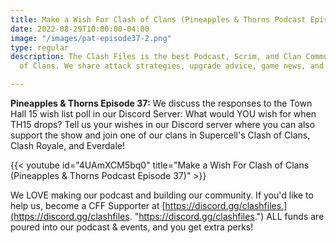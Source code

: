 ```yaml
---
title: Make a Wish For Clash of Clans (Pineapples & Thorns Podcast Episode 37)
date: 2022-08-29T10:00:00-04:00
image: "/images/pat-episode37-2.png"
type: regular
description: The Clash Files is the best Podcast, Scrim, and Clan Community in Clash
  of Clans. We share attack strategies, upgrade advice, game news, and base design.

---
```

**Pineapples & Thorns Episode 37:** We discuss the responses to the Town Hall 15 wish list poll in our Discord Server: What would YOU wish for when TH15 drops? Tell us your wishes in our Discord server where you can also support the show and join one of our clans in Supercell's Clash of Clans, Clash Royale, and Everdale!

{{< youtube id="4UAmXCM5bq0" title="Make a Wish For Clash of Clans (Pineapples & Thorns Podcast Episode 37)" >}}

We LOVE making our podcast and building our community. If you'd like to help us, become a CFF Supporter at [https://discord.gg/clashfiles.](https://discord.gg/clashfiles. "https://discord.gg/clashfiles.") ALL funds are poured into our podcast & events, and you get extra perks!